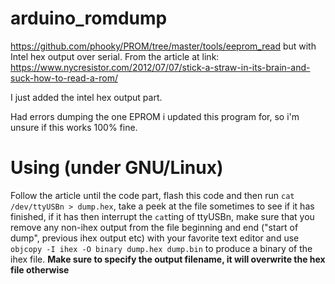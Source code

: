 # arduino_romdump
https://github.com/phooky/PROM/tree/master/tools/eeprom_read but with Intel hex output over serial. From the article at link: https://www.nycresistor.com/2012/07/07/stick-a-straw-in-its-brain-and-suck-how-to-read-a-rom/

I just added the intel hex output part.

Had errors dumping the one EPROM i updated this program for, so i'm unsure if this works 100% fine.

# Using (under GNU/Linux)
Follow the article until the code part, flash this code and then run `cat /dev/ttyUSBn > dump.hex`, take a peek at the file sometimes to see if it has finished, if it has then interrupt the `cat`ting of ttyUSBn, make sure that you remove any non-ihex output from the file beginning and end ("start of dump", previous ihex output etc) with your favorite text editor and use `objcopy -I ihex -O binary dump.hex dump.bin` to produce a binary of the ihex file. **Make sure to specify the output filename, it will overwrite the hex file otherwise**
